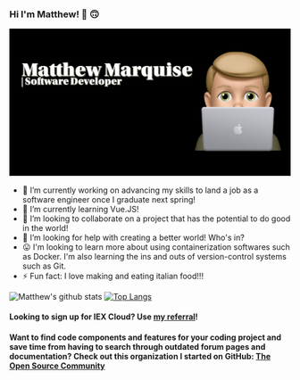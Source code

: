 ### Hi I'm Matthew! 👋 🙃

![Matthew's Profile Image](https://github.com/MattMarquise/MattMarquise/blob/master/profileimage.png)
<!--**MattMarquise/MattMarquise** is a ✨ _special_ ✨ repository because its `README.md` (this file) appears on your GitHub profile.-->
  - 🔭 I’m currently working on advancing my skills to land a job as a software engineer once I graduate next spring!
  - 🌱 I’m currently learning Vue.JS! 
  - 👯 I’m looking to collaborate on a project that has the potential to do good in the world!
  - 🤔 I’m looking for help with creating a better world! Who's in?
  - 😛 I'm looking to learn more about using containerization softwares such as Docker. I'm also learning the ins and outs of version-control systems such as Git.
  - ⚡ Fun fact: I love making and eating italian food!!!
 <!-- - 💬 Ask me about... -->
 <!-- - 📫 How to reach me: ...-->
 <!-- - 😄 Pronouns: ...-->
 
 
![Matthew's github stats](https://github-readme-stats.vercel.app/api/?username=MattMarquise&show_icons=true&title_color=fff&icon_color=79ff97&text_color=9f9f9f&bg_color=151515)     [![Top Langs](https://github-readme-stats.vercel.app/api/top-langs/?username=MattMarquise)](https://github.com/anuraghazra/github-readme-stats)
 
 
#### Looking to sign up for IEX Cloud? Use [my referral](https://iexcloud.io/s/f9b40f68)!


#### Want to find code components and features for your coding project and save time from having to search through outdated forum pages and documentation? Check out this organization I started on GitHub: [The Open Source Community](https://github.com/The-Open-Source-Community)
